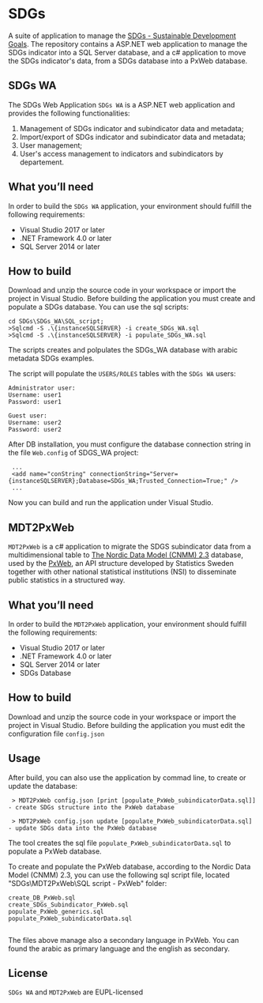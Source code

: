 # SDGs
A suite of application to manage the [SDGs - Sustainable Development Goals](http://sustainabledevelopment.un.org).
The repository contains a ASP.NET web application to manage the SDGs indicator into a SQL Server database, and a c# application to move the SDGs indicator's data, from a SDGs database into a PxWeb database. 

## SDGs WA 

The SDGs Web Application `SDGs WA` is a ASP.NET web application and provides the following functionalities:


1.	Management of SDGs indicator and subindicator data and metadata;
2.	Import/export of SDGs indicator and subindicator data and metadata;
3.	User management;
4.	User's access management to indicators and subindicators by departement.

## What you’ll need
In order to build the `SDGs WA` application, your environment should fulfill the following requirements:

* Visual Studio 2017 or later
* .NET Framework 4.0 or later
* SQL Server 2014 or later

## How to build
Download and unzip the source code in your workspace or import the project in Visual Studio.
Before building the application you must create and populate a SDGs database. You can use the sql scripts:
```
cd SDGs\SDGs_WA\SQL_script;
>Sqlcmd -S .\{instanceSQLSERVER} -i create_SDGs_WA.sql
>Sqlcmd -S .\{instanceSQLSERVER} -i populate_SDGs_WA.sql
```
The scripts creates and polpulates  the SDGs_WA database with arabic metadata SDGs examples.

The script will populate the `USERS/ROLES` tables with the `SDGs WA` users:
```
Administrator user:
Username: user1
Password: user1

Guest user:
Username: user2
Password: user2
``` 

After DB installation, you must configure the database connection string in the file `Web.config` of SDGS_WA project: 
```
 ...
 <add name="conString" connectionString="Server={instanceSQLSERVER};Database=SDGs_WA;Trusted_Connection=True;" />
 ...
```

Now you can build and run the application under Visual Studio.


## MDT2PxWeb

`MDT2PxWeb` is a c# application to migrate the SDGS subindicator data from a multidimensional table to [The Nordic Data Model (CNMM) 2.3](https://www.scb.se/en/services/statistical-programs-for-px-files/px-web/px-web-med-sql-databas/) database, 
used by the [PxWeb](https://www.scb.se/en/services/statistical-programs-for-px-files/px-web/), an API structure developed by Statistics Sweden together with other national statistical institutions (NSI) to disseminate public statistics in a structured way.


## What you’ll need
In order to build the `MDT2PxWeb` application, your environment should fulfill the following requirements:

* Visual Studio 2017 or later
* .NET Framework 4.0 or later
* SQL Server 2014 or later
* SDGs Database
 
## How to build
Download and unzip the source code in your workspace or import the project in Visual Studio.
Before building the application you must edit the configuration file `config.json`

## Usage
After build, you can also use the application by commad line, to create or update the database:
```
 > MDT2PxWeb config.json [print [populate_PxWeb_subindicatorData.sql]] - create SDGs structure into the PxWeb database
 
 > MDT2PxWeb config.json update [populate_PxWeb_subindicatorData.sql]  - update SDGs data into the PxWeb database
```
The tool creates the sql file `populate_PxWeb_subindicatorData.sql` to populate a PxWeb database.

To create and populate the PxWeb database, according to the Nordic Data Model (CNMM) 2.3, you can use the following sql script file, located "SDGs\MDT2PxWeb\SQL script - PxWeb" folder:  

```
create_DB_PxWeb.sql
create_SDGs_Subindicator_PxWeb.sql
populate_PxWeb_generics.sql
populate_PxWeb_subindicatorData.sql
 
``` 
The files above manage also a secondary language in PxWeb. You can found the arabic as primary language and the english as secondary.  

## License
`SDGs WA` and `MDT2PxWeb` are EUPL-licensed
